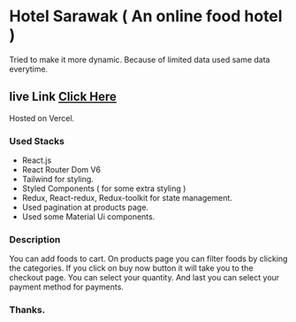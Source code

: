 # Hotel Sarawak ( An online food hotel )
Tried to make it more dynamic. Because of limited data used same data everytime.

## live Link [Click Here](https://hotel-sarawak.vercel.app/)
Hosted on Vercel.

### Used Stacks
- React.js
- React Router Dom V6
- Tailwind for styling.
- Styled Components ( for some extra styling )
- Redux, React-redux, Redux-toolkit for state management.
- Used pagination at products page.
- Used some Material Ui components.

### Description
You can add foods to cart. On products page you can filter foods by clicking the categories.
If you click on buy now button it will take you to the checkout page. You can select your quantity.
And last you can select your payment method for payments.

### Thanks.
